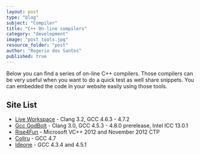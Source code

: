 ```yaml
---
layout: post
type: "blog"
subject: "Compiler"
title: "C++ On-line compilers"
category: "development"
image: "post_tools.jpg"
resource_folder: "post"
author: "Rogerio dos Santos"
published: true
---
```


Below you can find a series of on-line C++ compilers. Those compilers can be very useful when you want to do a quick test as well share snippets. You can embedded the code in your website easily using those tools.

Site List
---

- [Live Workspace](http://liveworkspace.org) - Clang 3.2, GCC 4.6.3 - 4.7.2
- [Gcc GodBolt](http://gcc.godbolt.org) - Clang 3.0, GCC 4.5.3 - 4.8.0 prerelease, Intel ICC 13.0.1
- [Rise4Fun](http://rise4fun.com/vcpp) - Microsoft VC++ 2012 and November 2012 CTP
- [Coliru](http://coliru.stacked-crooked.com/) - GCC 4.7
- [Ideone](http://ideone.com) - GCC 4.3.4 and 4.5.1
